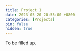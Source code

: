 ```yaml
---
title: Project 1
date: 2023-05-20 20:55:00 +0800
categories: [Projects]
pin: false
hidden: true
---
```


To be filled up.

